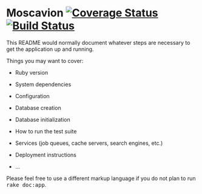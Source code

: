 # Moscavion [![Coverage Status](https://coveralls.io/repos/github/andela-tpeters/moscavion/badge.svg?branch=develop)](https://coveralls.io/github/andela-tpeters/moscavion?branch=develop) [![Build Status](https://travis-ci.org/andela-tpeters/moscavion.svg?branch=develop)](https://travis-ci.org/andela-tpeters/moscavion)

This README would normally document whatever steps are necessary to get the
application up and running.

Things you may want to cover:

* Ruby version

* System dependencies

* Configuration

* Database creation

* Database initialization

* How to run the test suite

* Services (job queues, cache servers, search engines, etc.)

* Deployment instructions

* ...


Please feel free to use a different markup language if you do not plan to run
<tt>rake doc:app</tt>.
